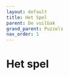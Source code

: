 ```yaml
---
layout: default
title: Het Spel
parent: De vuilbak
grand_parent: Puzzels
nav_order: 1
---
```


# Het spel
